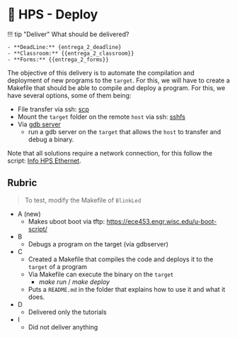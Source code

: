 # 🔔 HPS - Deploy 

!!! tip "Deliver"
    What should be delivered?
    
    - **DeadLine:** {entrega_2_deadline}
    - **Classroom:** {{entrega_2_classroom}}
    - **Forms:** {{entrega_2_forms}}

The objective of this delivery is to automate the compilation and deployment of new programs to the `target`. For this, we will have to create a Makefile that should be able to compile and deploy a program. For this, we have several options, some of them being:

- File transfer via ssh: [scp](http://www.hypexr.org/linux_scp_help.php)
- Mount the `target` folder on the remote `host` via ssh: [sshfs](https://en.wikipedia.org/wiki/SSHFS)
- Via [gdb server](https://www.linux.com/news/remote-cross-target-debugging-gdb-and-gdbserver)
    - run a gdb server on the `target` that allows the `host` to transfer and debug a binary.

Note that all solutions require a network connection, for this follow the script: [Info HPS Ethernet](Embarcados-Avancados/info-HPS-ethernet/).

## Rubric

> To test, modify the Makefile of `BlinkLed`

- A (new) 
    - Makes uboot boot via tftp: https://ece453.engr.wisc.edu/u-boot-script/
- B
    - Debugs a program on the target (via gdbserver)
- C
    - Created a Makefile that compiles the code and deploys it to the `target` of a program
    - Via Makefile can execute the binary on the `target`
        - *make run* / *make deploy*
    - Puts a `README.md` in the folder that explains how to use it and what it does.
- D 
    - Delivered only the tutorials
- I
    - Did not deliver anything
